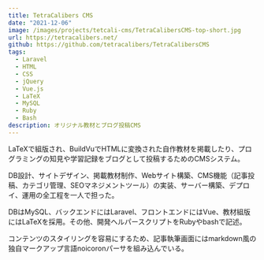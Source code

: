 ```yaml
---
title: TetraCalibers CMS
date: "2021-12-06"
image: /images/projects/tetcali-cms/TetraCalibersCMS-top-short.jpg
url: https://tetracalibers.net/
github: https://github.com/tetracalibers/TetraCalibersCMS
tags:
  - Laravel
  - HTML
  - CSS
  - jQuery
  - Vue.js
  - LaTeX
  - MySQL
  - Ruby
  - Bash
description: オリジナル教材とブログ投稿CMS
---
```


LaTeXで組版され、BuildVuでHTMLに変換された自作教材を掲載したり、プログラミングの知見や学習記録をブログとして投稿するためのCMSシステム。

DB設計、サイトデザイン、掲載教材制作、Webサイト構築、CMS機能（記事投稿、カテゴリ管理、SEOマネジメントツール）の実装、サーバー構築、デプロイ、運用の全工程を一人で担った。

DBはMySQL、バックエンドにはLaravel、フロントエンドにはVue、教材組版にはLaTeXを採用。その他、開発ヘルパースクリプトをRubyやbashで記述。

コンテンツのスタイリングを容易にするため、記事執筆画面にはmarkdown風の独自マークアップ言語noicoronパーサを組み込んでいる。
